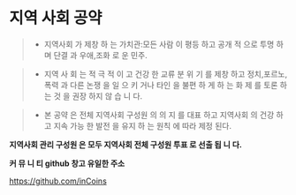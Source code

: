 # 지역 사회 공약

> * 지역사회 가 제창 하 는 가치관:모든 사람 이 평등 하고 공개 적 으로 투명 하 며 단결 과 우애,조화 로 운 민주.

> * 지역 사 회 는 적 극 적 이 고 건강 한 교류 분 위 기 를 제창 하고 정치,포르노,폭력 과 다른 논쟁 을 일 으 키 거나 타인 을 불편 하 게 하 는 화 제 를 토론 하 는 것 을 권장 하지 않 습 니 다.

> * 본 공약 은 전체 지역사회 구성원 의 의 지 를 대표 하고 지역사회 의 건강 하고 지속 가능 한 발전 을 유지 하 는 원칙 에 따라 제정 된다.

**지역사회 관리 구성원 은 모두 지역사회 전체 구성원 투표 로 선출 됩 니 다.**

**커 뮤 니 티 github 창고 유일한 주소**

https://github.com/inCoins